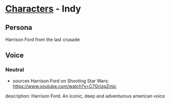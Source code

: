 # [Characters](../character.md) - Indy

## Persona

Harrison Ford from the last crusade

## Voice

### Neutral

- sources 
    Harrison Ford on Shooting Star Wars: https://www.youtube.com/watch?v=C7GrizpZmjc

description: Harrison Ford. An iconic, deep and adventurous american voice
